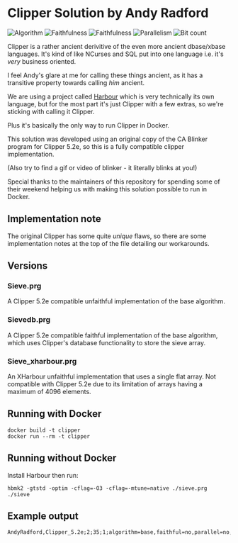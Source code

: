 # Clipper Solution by Andy Radford

![Algorithm](https://img.shields.io/badge/Algorithm-base-green)
![Faithfulness](https://img.shields.io/badge/Faithful-yes-green)
![Faithfulness](https://img.shields.io/badge/Faithful-no-yellowgreen)
![Parallelism](https://img.shields.io/badge/Parallel-no-green)
![Bit count](https://img.shields.io/badge/Bits-112-yellowgreen)

Clipper is a rather ancient derivitive of the even more ancient dbase/xbase languages. It's kind of like NCurses and SQL put into one language i.e. it's *very* business oriented.

I feel Andy's glare at me for calling these things ancient, as it has a transitive property towards calling *him* ancient.

We are using a project called [Harbour](https://harbour.github.io/) which is very technically its own language, but for the most part it's just Clipper with a few extras, so we're sticking with calling it Clipper.

Plus it's basically the only way to run Clipper in Docker.

This solution was developed using an original copy of the CA Blinker program for Clipper 5.2e, so this is a fully compatible
clipper implementation.

(Also try to find a gif or video of blinker - it literally blinks at you!)

Special thanks to the maintainers of this repository for spending some of their weekend helping us with making this solution possible to run in Docker.

## Implementation note

The original Clipper has some quite *unique* flaws, so there are some implementation notes at the top of the file detailing our workarounds.

## Versions

### Sieve.prg

A Clipper 5.2e compatible unfaithful implementation of the base algorithm.

### Sievedb.prg

A Clipper 5.2e compatible faithful implementation of the base algorithm, which uses Clipper's database functionality to store the sieve array.

### Sieve_xharbour.prg

An XHarbour unfaithful implementation that uses a single flat array. Not compatible with Clipper 5.2e due to its limitation of arrays
having a maximum of 4096 elements.

## Running with Docker

```
docker build -t clipper
docker run --rm -t clipper
```

## Running without Docker

Install Harbour then run:

```
hbmk2 -gtstd -optim -cflag=-O3 -cflag=-mtune=native ./sieve.prg
./sieve
```

## Example output

```
AndyRadford,Clipper_5.2e;2;35;1;algorithm=base,faithful=no,parallel=no,storage=112
```

